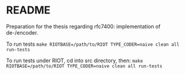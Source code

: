 # README #

Preparation for the thesis regarding rfc7400: implementation of de-/encoder.

To run tests ``make RIOTBASE=/path/to/RIOT TYPE_CODER=naive clean all run-tests``

To run tests under RIOT, cd into src directory, then:
``make RIOTBASE=/path/to/RIOT TYPE_CODER=naive clean all run-tests``

